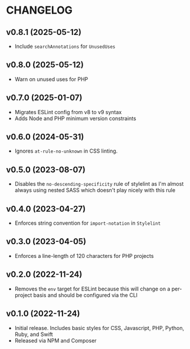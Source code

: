 # CHANGELOG

## v0.8.1 (2025-05-12)

- Include `searchAnnotations` for `UnusedUses`

## v0.8.0 (2025-05-12)

- Warn on unused uses for PHP

## v0.7.0 (2025-01-07)

- Migrates ESLint config from v8 to v9 syntax
- Adds Node and PHP minimum version constraints

## v0.6.0 (2024-05-31)

- Ignores `at-rule-no-unknown` in CSS linting.

## v0.5.0 (2023-08-07)

- Disables the `no-descending-specificity` rule of stylelint as I'm almost always using nested SASS which doesn't play nicely with this rule

## v0.4.0 (2023-04-27)

- Enforces string convention for `import-notation` in `Stylelint`

## v0.3.0 (2023-04-05)

- Enforces a line-length of 120 characters for PHP projects

## v0.2.0 (2022-11-24)

- Removes the `env` target for ESLint because this will change on a per-project basis and should be configured via the CLI

## v0.1.0 (2022-11-24)

- Initial release. Includes basic styles for CSS, Javascript, PHP, Python, Ruby, and Swift
- Released via NPM and Composer
